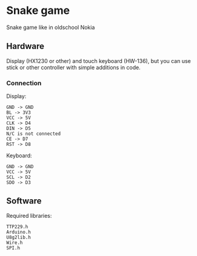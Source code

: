 # Snake game
Snake game like in oldschool Nokia
## Hardware
Display (HX1230 or other) and touch keyboard (HW-136), but you can use stick or other controller with simple additions in code.
### Connection
Display:
```
GND -> GND
BL -> 3V3
VCC -> 5V
CLK -> D4
DIN -> D5
N/C is not connected
CE -> D7
RST -> D8
```
Keyboard:
```
GND -> GND
VCC -> 5V
SCL -> D2
SDO -> D3
```
## Software
Required libraries:
```
TTP229.h
Arduino.h
U8g2lib.h
Wire.h
SPI.h
```
